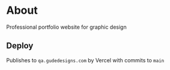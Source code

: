 # About

Professional portfolio website for graphic design

## Deploy

Publishes to `qa.gudedesigns.com` by Vercel with commits to `main`
